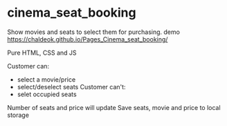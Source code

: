 # cinema_seat_booking
Show movies and seats to select them for purchasing.
demo https://chaldeok.github.io/Pages_Cinema_seat_booking/

Pure HTML, CSS and JS

Customer can:
- select a movie/price
- select/deselect seats
Customer can't:
- selet occupied seats

Number of seats and price will update
Save seats, movie and price to local storage
